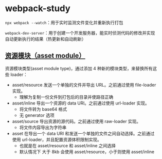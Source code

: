 # webpack-study

`npx webpack --watch`：用于实时监测文件变化并重新执行打包

`webpack-dev-server`：用于创建一个开发服务器，能实时侦测代码的修改并实现自动更新执行的结果（热更新和自动刷新）

## [资源模块（asset module）](https://webpack.docschina.org/guides/asset-modules/#root)

资源模块类型(asset module type)，通过添加 4 种新的模块类型，来替换所有这些 loader：

- asset/resource 发送一个单独的文件并导出 URL。之前通过使用 file-loader 实现。
    - 理解为复制一份文件到打包后的目录并使路径正确
- asset/inline 导出一个资源的 data URI。之前通过使用 url-loader 实现。
    - 将文件转为 base64 格式
    - 无 generator 选项
- asset/source 导出资源的源代码。之前通过使用 raw-loader 实现。
    - 将文件内容导出为字符串
- asset 在导出一个 data URI 和发送一个单独的文件之间自动选择。之前通过使用 url-loader，并且配置资源体积限制实现。
    - 也就是在 asset/resource 和 asset/inline 之间选择
    - 默认情况下 大于 8kb 会使用 asset/resource，小于则使用 asset/inline 